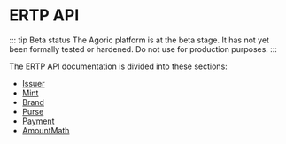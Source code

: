 # ERTP API

::: tip Beta status
The Agoric platform is at the beta stage.
It has not yet been formally tested or hardened.
Do not use for production purposes.
:::

The ERTP API documentation is divided into these sections:

- [Issuer](./issuer.md)
- [Mint](./mint.md)
- [Brand](./brand.md)
- [Purse](./purse.md)
- [Payment](./payment.md)
- [AmountMath](./amount-math.md)
